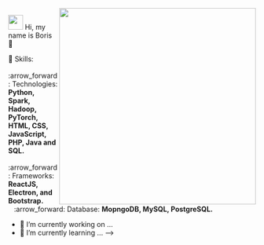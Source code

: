 
<img src="https://media.giphy.com/media/UEGwYCVTBFa9tJEf66/giphy.gif" min-width="400px" max-width="400px" width="400px" align="right">

<p align="left">
  <img src="https://media.giphy.com/media/UEGwYCVTBFa9tJEf66/giphy.gif" height="30px width="30px" >
  Hi, my name is Boris 🌱
</p>

<p align="left">
  💬 Skills: <br>
      &nbsp;&nbsp; :arrow_forward:	Technologies: <strong>Python, Spark, Hadoop,  PyTorch, HTML, CSS, JavaScript, PHP, Java and SQL.</strong> <br>
      &nbsp;&nbsp; :arrow_forward: Frameworks: <strong>ReactJS, Electron, and Bootstrap.</strong> <br>
      &nbsp;&nbsp; :arrow_forward:	Database: <strong>MopngoDB, MySQL, PostgreSQL.</strong> <br>
</p>

- 🔭 I’m currently working on ...
- 🌱 I’m currently learning ...
-->
